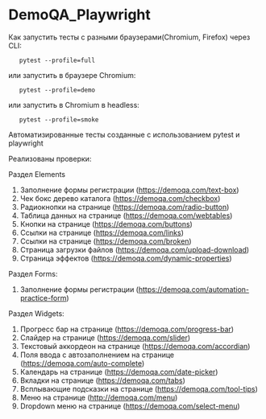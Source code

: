 # DemoQA_Playwright


Как запустить тесты с разными браузерами(Chromium, Firefox) через CLI:

```shell
   pytest --profile=full
````
или запустить в браузере Chromium:
```shell
   pytest --profile=demo
```
или запустить в Chromium в headless:
```shell
   pytest --profile=smoke
```


Автоматизированные тесты созданные с использованием pytest и playwright

Реализованы проверки:

Раздел Elements
   1. Заполнение формы регистрации (https://demoqa.com/text-box)
   2. Чек бокс дерево каталога (https://demoqa.com/checkbox)
   3. Радиокнопки на странице (https://demoqa.com/radio-button)
   4. Таблица данных на странице (https://demoqa.com/webtables) 
   5. Кнопки на странице (https://demoqa.com/buttons)
   6. Ссылки на странице (https://demoqa.com/links)
   7. Ссылки на странице (https://demoqa.com/broken)
   8. Страница загрузки файлов (https://demoqa.com/upload-download)
   9. Страница эффектов (https://demoqa.com/dynamic-properties)

Раздел Forms:
   1. Заполнение формы регистрации (https://demoqa.com/automation-practice-form)  

Раздел Widgets:
   1. Прогресс бар на странице (https://demoqa.com/progress-bar)
   2. Слайдер на странице (https://demoqa.com/slider)
   3. Текстовый аккордеон на странице (https://demoqa.com/accordian)
   4. Поля ввода с автозаполнением на странице (https://demoqa.com/auto-complete)
   5. Календарь на странице (https://demoqa.com/date-picker)
   6. Вкладки на странице (https://demoqa.com/tabs)
   7. Всплывающие подсказки на странице (https://demoqa.com/tool-tips)
   8. Меню на странице (http://demoqa.com/menu)
   9. Dropdown меню на странице (https://demoqa.com/select-menu)

